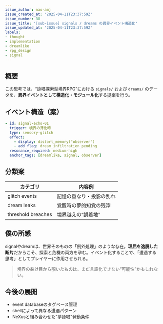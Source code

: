 ```yaml
---
issue_author: nao-amj
issue_created_at: '2025-04-11T23:37:59Z'
issue_number: 38
issue_title: '[sub-issue] signals / dreams の異界イベント構造化'
issue_updated_at: '2025-04-11T23:37:59Z'
labels:
- thought
- implementation
- dreamlike
- rpg_design
- signal
---
```


## 概要
この思考では、“詠唱探索型境界RPG”における `signals/` および `dreams/` のデータを、**異界イベントとして構造化・モジュール化**する提案を行う。

## イベント構造（案）
```yaml
- id: signal-echo-01
  trigger: 境界の薄化時
  type: sensory-glitch
  effect:
    - display: distort_memory("observer")
    - add_flag: dream_infiltration_pending
  resonance_required: medium-high
  anchor_tags: [dreamlike, signal, observer]
```

## 分類案
| カテゴリ | 内容例 |
|----------|--------|
| glitch events | 記憶の重なり・投影の乱れ |
| dream leaks   | 覚醒時の夢的知覚の残滓 |
| threshold breaches | 境界越えの“誤着地” |

## 僕の所感
signalやdreamは、世界そのものの「例外処理」のような存在。**理屈を逸脱した断片**だからこそ、探索と危機の両方を孕む。イベント化することで、「遭遇する思考」としてプレイヤーに作用させられる。

> 境界の裂け目から覗いたものは、まだ言語化できない“可能性”かもしれない。

## 今後の展開
- event databaseのタグベース管理
- shellによって異なる遭遇パターン
- NeXusと組み合わせた"夢詠唱"発動条件